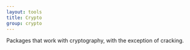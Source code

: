 ```yaml
---
layout: tools
title: Crypto
group: crypto
---
```


Packages that work with cryptography, with the exception of cracking.
